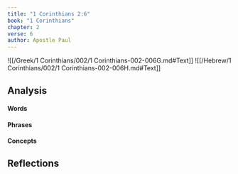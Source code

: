 ```yaml
---
title: "1 Corinthians 2:6"
book: "1 Corinthians"
chapter: 2
verse: 6
author: Apostle Paul
---
```

![[/Greek/1 Corinthians/002/1 Corinthians-002-006G.md#Text]]
![[/Hebrew/1 Corinthians/002/1 Corinthians-002-006H.md#Text]]

## Analysis

#### Words

#### Phrases

#### Concepts

## Reflections
